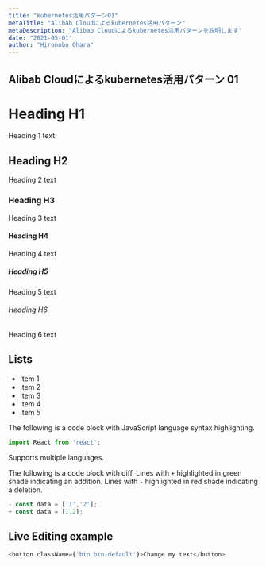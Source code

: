 ```yaml
---
title: "kubernetes活用パターン01"
metaTitle: "Alibab Cloudによるkubernetes活用パターン"
metaDescription: "Alibab Cloudによるkubernetes活用パターンを説明します"
date: "2021-05-01"
author: "Hironobu Ohara"
---
```


## Alibab Cloudによるkubernetes活用パターン 01


# Heading H1
Heading 1 text

## Heading H2
Heading 2 text

### Heading H3
Heading 3 text

#### Heading H4
Heading 4 text

##### Heading H5
Heading 5 text

###### Heading H6
Heading 6 text

## Lists
- Item 1
- Item 2
- Item 3
- Item 4
- Item 5

The following is a code block with JavaScript language syntax highlighting.

```javascript
import React from 'react';
```

Supports multiple languages.

The following is a code block with diff. Lines with `+` highlighted in green shade indicating an addition. Lines with `-` highlighted in red shade indicating a deletion.

```javascript
- const data = ['1','2'];
+ const data = [1,2];
```

## Live Editing example

```javascript react-live=true
<button className={'btn btn-default'}>Change my text</button>
```


